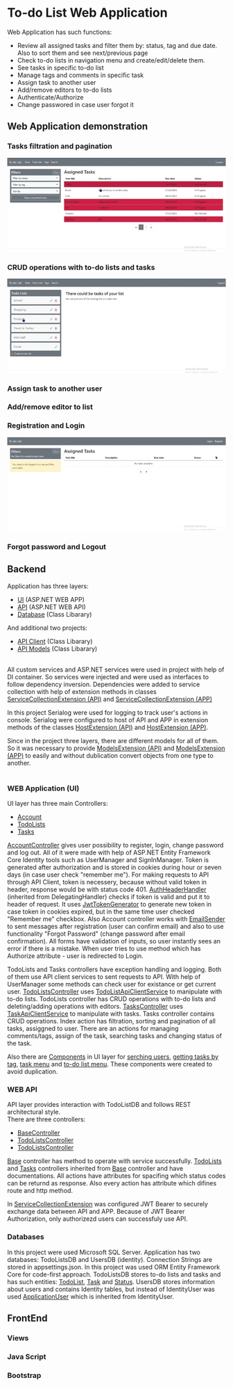 # To-do List Web Application

Web Application has such functions:
- Review all assigned tasks and filter them by: status, tag and due date. Also to sort them and see next/previous page
- Check to-do lists in navigation menu and create/edit/delete them. 
- See tasks in specific to-do list
- Manage tags and comments in specific task
- Assign task to another user
- Add/remove editors to to-do lists
- Authenticate/Authorize
- Change passwored in case user forgot it

## Web Application demonstration

### Tasks filtration and pagination
![Tasks filtration and pagination gif](./Resources/assigned-tasks.gif)

### CRUD operations with to-do lists and tasks
![CRUD operations with to-do lists and tasks gif](./Resources/CRUD-operations.gif)

### Assign task to another user

### Add/remove editor to list

### Registration and Login
![Registration and Login gif](./Resources/registration-and-login.gif)

### Forgot password and Logout 

## Backend

Application has three layers:
- [UI](./TodoListApp.WebApp) (ASP.NET WEB APP)
- [API](./TodoListApp.WebApi) (ASP.NET WEB API)
- [Database](./TodoListApp.Database) (Class Libarary)

And additional two projects:
- [API Client](./TodoListApp.ApiClient) (Class Libarary)
- [API Models](./TodoListApp.WebApi.Models) (Class Libarary)

<br/>All custom services and ASP.NET services were used in project with help of DI container. So services were injected and were used as interfaces to follow dependency inversion. Dependencies were added to service collection with help of extension methods in classes [ServiceCollectionExtension (API)](./TodoListApp.WebApi/Extensions/ServiceCollectionExtension.cs) and [ServiceCollectionExtension (APP)](./TodoListApp.WebApp/Extensions/ServiceCollectionExtension.cs)<br/>

In this project Serialog were used for logging to track user's actions in console. Serialog were configured to host of API and APP in extension methods of the classes [HostExtension (API)](./TodoListApp.WebApp/Extensions/HostExtension.cs) and [HostExtension (APP)](./TodoListApp.WebApi/Extensions/HostExtension.cs).<br/>

Since in the project three layers, there are different models for all of them. So it was necessary to provide [ModelsExtension (API)](./TodoListApp.WebApi/Extensions/ModelsExtension.cs) and [ModelsExtension (APP)](./TodoListApp.WebApp/Extensions/ModelsExtension.cs) to easily and without dublication convert objects from one type to another.<br/><br/>

### WEB Application (UI)
UI layer has three main Controllers:
- [Account](./TodoListApp.WebApp/Controllers/AccountController.cs)
- [TodoLists](./TodoListApp.WebApp/Controllers/TodoListsController.cs)
- [Tasks](./TodoListApp.WebApp/Controllers/TasksController.cs)

[AccountController](./TodoListApp.WebApp/Controllers/AccountController.cs) gives user possibility to register, login, change password and log out. All of it were made with help of ASP.NET Entity Framework Core Identity tools such as UserManager and SignInManager. Token is generated after authorization and is stored in cookies during hour or seven days (in case user check "remember me"). For making requests to API through API Client, token is necessery, because without valid token in header, response would be with status code 401. [AuthHeaderHandler](./TodoListApp.WebApp/Handlers/AuthHeaderHandler.cs) (inherited from DelegatingHandler) checks if token is valid and put it to header of request. It uses [JwtTokenGenerator](./TodoListApp.WebApp/Helpers/JwtTokenGenerator.cs) to generate new token in case token in cookies expired, but in the same time user checked "Remember me" checkbox. Also Account controller works with [EmailSender](./TodoListApp.WebApp/Services/EmailSender.cs) to sent messages after registration (user can confirm email) and also to use functionality "Forgot Password" (change password after email confirmation). All forms have validation of inputs, so user instantly sees an error if there is a mistake. When user tries to use method which has Authorize attribute - user is redirected to Login.<br/>

TodoLists and Tasks controllers have exception handling and logging. Both of them use API client services to sent requests to API. With help of UserManager some methods can check user for existance or get current user. [TodoListsController](./TodoListApp.WebApp/Controllers/TodoListsController.cs) uses [TodoListApiClientService](./TodoListApp.ApiClient/Services/TodoListApiClientService.cs) to manipulate with to-do lists. TodoLists controller has CRUD operations with to-do lists and deleting/adding operations with editors. [TasksController](./TodoListApp.WebApp/Controllers/TasksController.cs) uses [TaskApiClientService](./TodoListApp.ApiClient/Services/TaskApiClientService.cs) to manipulate with tasks. Tasks controller contains CRUD operations. Index action has filtration, sorting and pagination of all tasks, assiggned to user. There are an actions for managing comments/tags, assign of the task, searching tasks and changing status of the task.<br/>

Also there are [Components](./TodoListApp.WebApp/Components) in UI layer for [serching users](./TodoListApp.WebApp/Components/SearchUsersViewComponent.cs), [getting tasks by tag](./TodoListApp.WebApp/Components/GetTasksByTagViewComponent.cs), [task menu](./TodoListApp.WebApp/Components/TaskMenuViewComponent.cs) and [to-do list menu](./TodoListApp.WebApp/Components/TodoListMenuViewComponent.cs). These components were created to avoid duplication.

### WEB API
API layer provides interaction with TodoListDB and follows REST architectural style. <br/>
There are three controllers:
- [BaseController](./TodoListApp.WebApi/Controllers/BaseController.cs)
- [TodoListsController](./TodoListApp.WebApi/Controllers/TodoListsController.cs)
- [TodoListsController](./TodoListApp.WebApi/Controllers/TodoListsController.cs)

[Base](./TodoListApp.WebApi/Controllers/BaseController.cs) controller has method to operate with service successfully. [TodoLists](./TodoListApp.WebApi/Controllers/TodoListsController.cs) and [Tasks](./TodoListApp.WebApi/Controllers/TodoListsController.cs) controllers inherited from [Base](./TodoListApp.WebApi/Controllers/BaseController.cs) controller and have documentations. All actions have attributes for spacifing which status codes can be returnd as response. Also every action has attribute which difines route and http method.

In [ServiceCollectionExtension](./TodoListApp.WebApi/Extensions/ServiceCollectionExtension.cs) was configured JWT Bearer to securely exchange data between API and APP. Because of JWT Bearer Authorization, only authorizezd users can successfuly use API.

### Databases
In this project were used Microsoft SQL Server. Application has two databases: TodoListsDB and UsersDB (identity). Connection Strings are stored in appsettings.json. In this project was used ORM Entity Framework Core for code-first approach. TodoListsDB stores to-do lists and tasks and has such entities: [TodoList](./TodoListApp.Database/Entities/TodoListEntity.cs), [Task](./TodoListApp.Database/Entities/TaskEntity.cs) and [Status](./TodoListApp.Database/Entities/StatusEntity.cs). UsersDB stores information about users and contains Identity tables, but instead of IdentityUser was used [ApplicationUser](TodoListApp.WebApp/Models/AuthenticationModels/ApplicationUser.cs) which is inherited from IdentityUser.

## FrontEnd

### Views

### Java Script

### Bootstrap
